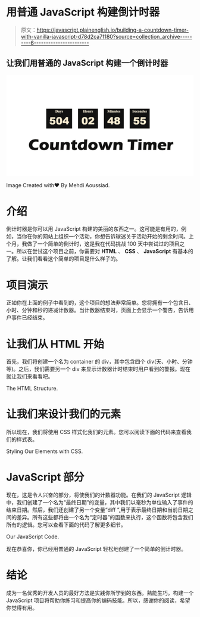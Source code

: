 # 用普通 JavaScript 构建倒计时器

> 原文：<https://javascript.plainenglish.io/building-a-countdown-timer-with-vanilla-javascript-d78d2ca7f180?source=collection_archive---------6----------------------->

## 让我们用普通的 JavaScript 构建一个倒计时器

![](img/f650926180953fcfdbfdca05ca5f1954.png)

Image Created with❤️️ By Mehdi Aoussiad.

# 介绍

倒计时器是你可以用 JavaScript 构建的美丽的东西之一。这可能是有用的，例如，当你在你的网站上组织一个活动，你想告诉球迷关于活动开始的剩余时间。上个月，我做了一个简单的倒计时，这是我在代码挑战 100 天中尝试过的项目之一。所以在尝试这个项目之前，你需要对 **HTML** 、 **CSS** 、 **JavaScript** 有基本的了解。让我们看看这个简单的项目是什么样子的。

# 项目演示

正如你在上面的例子中看到的，这个项目的想法非常简单。您将拥有一个包含日、小时、分钟和秒的递减计数器。当计数器结束时，页面上会显示一个警告，告诉用户事件已经结束。

# 让我们从 HTML 开始

首先，我们将创建一个名为 container 的 div，其中包含四个 div(天、小时、分钟等)。之后，我们需要另一个 div 来显示计数器计时结束时用户看到的警报。现在就让我们来看看吧。

The HTML Structure.

# 让我们来设计我们的元素

所以现在，我们将使用 CSS 样式化我们的元素。您可以阅读下面的代码来查看我们的样式表。

Styling Our Elements with CSS.

# JavaScript 部分

现在，这是令人兴奋的部分，将使我们的计数器功能。在我们的 JavaScript 逻辑中，我们创建了一个名为“最终日期”的变量，其中我们以毫秒为单位输入了事件的结束日期。然后，我们还创建了另一个变量“diff ”,用于表示最终日期和当前日期之间的差异。所有这些都将由一个名为“定时器”的函数来执行，这个函数将包含我们所有的逻辑。您可以查看下面的代码了解更多细节。

Our JavaScript Code.

现在恭喜你，你已经用普通的 JavaScript 轻松地创建了一个简单的倒计时器。

# 结论

成为一名优秀的开发人员的最好方法是实践你所学到的东西。熟能生巧。构建一个 JavaScript 项目将帮助你练习和提高你的编码技能。所以，感谢你的阅读，希望你觉得有用。